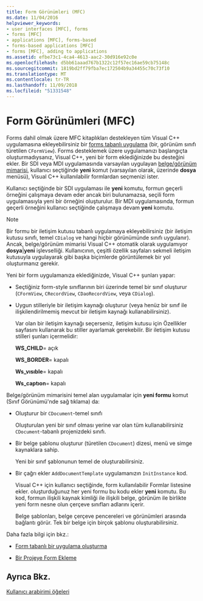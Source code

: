 ```yaml
---
title: Form Görünümleri (MFC)
ms.date: 11/04/2016
helpviewer_keywords:
- user interfaces [MFC], forms
- forms [MFC]
- applications [MFC], forms-based
- forms-based applications [MFC]
- forms [MFC], adding to applications
ms.assetid: efbe73c1-4ca4-4613-aac2-30d916e92c0e
ms.openlocfilehash: d5bb61aaad767b1322c12f57ec16ae59cb75148c
ms.sourcegitcommit: 1819bd2ff79fba7ec172504b9a34455c70c73f10
ms.translationtype: MT
ms.contentlocale: tr-TR
ms.lasthandoff: 11/09/2018
ms.locfileid: "51331548"
---
```

# <a name="form-views-mfc"></a>Form Görünümleri (MFC)

Forms dahil olmak üzere MFC kitaplıkları destekleyen tüm Visual C++ uygulamasına ekleyebilirsiniz bir [forms tabanlı uygulama](../mfc/reference/creating-a-forms-based-mfc-application.md) (bir, görünüm sınıfı türetilen `CFormView`). Forms desteklemek üzere uygulamanızı başlangıçta oluşturmadıysanız, Visual C++, yeni bir form eklediğinizde bu desteğini ekler. Bir SDI veya MDI uygulamasında varsayılan uygulayan [belge/görünüm mimarisi](../mfc/document-view-architecture.md), kullanıcı seçtiğinde **yeni** komut (varsayılan olarak, üzerinde **dosya** menüsü), Visual C++ kullanılabilir formlardan seçmenizi ister.

Kullanıcı seçtiğinde bir SDI uygulaması ile **yeni** komutu, formun geçerli örneğini çalışmaya devam eder ancak biri bulunamazsa, seçili form uygulamasıyla yeni bir örneğini oluşturulur. Bir MDI uygulamasında, formun geçerli örneğini kullanıcı seçtiğinde çalışmaya devam **yeni** komutu.

> [!NOTE]
>  Bir formu bir iletişim kutusu tabanlı uygulamaya ekleyebilirsiniz (bir iletişim kutusu sınıfı, temel `CDialog` ve hangi hiçbir görünümünde sınıfı uygulanır). Ancak, belge/görünüm mimarisi Visual C++ otomatik olarak uygulamıyor **dosya**&#124;**yeni** işlevselliği. Kullanıcının, çeşitli özellik sayfaları sekmeli iletişim kutusuyla uygulayarak gibi başka biçimlerde görüntülemek bir yol oluşturmanız gerekir.

Yeni bir form uygulamanıza eklediğinizde, Visual C++ şunları yapar:

- Seçtiğiniz form-style sınıflarının biri üzerinde temel bir sınıf oluşturur (`CFormView`, `CRecordView`, `CDaoRecordView`, veya `CDialog`).

- Uygun stilleriyle bir iletişim kaynağı oluşturur (veya henüz bir sınıf ile ilişkilendirilmemiş mevcut bir iletişim kaynağı kullanabilirsiniz).

   Var olan bir iletişim kaynağı seçerseniz, iletişim kutusu için Özellikler sayfasını kullanarak bu stiller ayarlamak gerekebilir. Bir iletişim kutusu stilleri şunları içermelidir:

     **WS_CHILD**= açık

     **WS_BORDER**= kapalı

     **Ws_vısıble**= kapalı

     **Ws_captıon**= kapalı

Belge/görünüm mimarisini temel alan uygulamalar için **yeni formu** komut (Sınıf Görünümü'nde sağ tıklama) da:

- Oluşturur bir `CDocument`-temel sınıfı

   Oluşturulan yeni bir sınıf olması yerine var olan tüm kullanabilirsiniz `CDocument`-tabanlı projenizdeki sınıfı.

- Bir belge şablonu oluşturur (türetilen `CDocument`) dizesi, menü ve simge kaynaklara sahip.

   Yeni bir sınıf şablonunun temel de oluşturabilirsiniz.

- Bir çağrı ekler `AddDocumentTemplate` uygulamanızın `InitInstance` kod.

   Visual C++ için kullanıcı seçtiğinde, form kullanılabilir Formlar listesine ekler. oluşturduğunuz her yeni formu bu kodu ekler **yeni** komutu. Bu kod, formun ilişkili kaynak kimliği ile ilişkili belge, görünüm ile birlikte yeni form nesne olun çerçeve sınıfları adlarını içerir.

   Belge şablonları, belge çerçeve pencereleri ve görünümleri arasında bağlantı görür. Tek bir belge için birçok şablonu oluşturabilirsiniz.

Daha fazla bilgi için bkz.:

- [Form tabanlı bir uygulama oluşturma](../mfc/reference/creating-a-forms-based-mfc-application.md)

- [Bir Projeye Form Ekleme](../mfc/inserting-a-form-into-a-project.md)

## <a name="see-also"></a>Ayrıca Bkz.

[Kullanıcı arabirimi öğeleri](../mfc/user-interface-elements-mfc.md)
